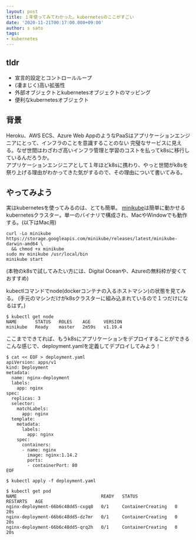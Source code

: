 ```yaml
---
layout: post
title: １年使ってみてわかった。kubernetesのここがすごい
date: '2020-11-21T00:17:00.000+09:00'
author: s sato
tags:
- kubernetes
---
```


## tldr

- 宣言的設定とコントロールループ
- (凄まじく)高い拡張性
- 外部オブジェクトとkubernetesオブジェクトのマッピング
- 便利なkubernetesオブジェクト

## 背景

Heroku、AWS ECS、Azure Web AppのようなPaaSはアプリケーションエンジニアにとって、インフラのことを意識することのない
完璧なサービスに見える。なぜ世間はわざわざ高いインフラ管理と学習のコストを払ってk8sに移行しているんだろうか。   
アプリケーションエンジニアとして１年ほどk8sに携わり、やっと世間がk8sを祭り上げる理由がわかってきた気がするので、その理由について書いてみる。


## やってみよう

実はkubernetesを使ってみるのは、とても簡単。
[minikube](https://kubernetes.io/ja/docs/tasks/tools/install-minikube/)は簡単に動かせるkubernetesクラスター。単一のバイナリで構成され、MacやWindowでも動作する。(以下はMac用)

```
curl -Lo minikube https://storage.googleapis.com/minikube/releases/latest/minikube-darwin-amd64 \
  && chmod +x minikube
sudo mv minikube /usr/local/bin
minikube start
```

(本物のk8sで試してみたい方には、Digital Oceanや、Azureの無料枠が安くておすすめ)


kubectlコマンドでnode(dockerコンテナの入るホストマシン)の状態を見てみる。
(手元のマシンだけがk8sクラスターに組み込まれているので１つだけになるはず。)

```
$ kubectl get node
NAME       STATUS   ROLES    AGE     VERSION
minikube   Ready    master   2m59s   v1.19.4
```

ここまでできてれば、もうk8sにアプリケーションをデプロイすることができる  
こんな感じで、deployment.yamlを定義してデプロイしてみよう！

```
$ cat << EOF > deployment.yaml
apiVersion: apps/v1
kind: Deployment
metadata:
  name: nginx-deployment
  labels:
    app: nginx
spec:
  replicas: 3
  selector:
    matchLabels:
      app: nginx
  template:
    metadata:
      labels:
        app: nginx
    spec:
      containers:
      - name: nginx
        image: nginx:1.14.2
        ports:
        - containerPort: 80
EOF

$ kubectl apply -f deployment.yaml
```

```
$ kubectl get pod
NAME                                READY   STATUS              RESTARTS   AGE
nginx-deployment-66b6c48dd5-cxgq8   0/1     ContainerCreating   0          20s
nginx-deployment-66b6c48dd5-dz7mr   0/1     ContainerCreating   0          20s
nginx-deployment-66b6c48dd5-qrq2h   0/1     ContainerCreating   0          20s
```
